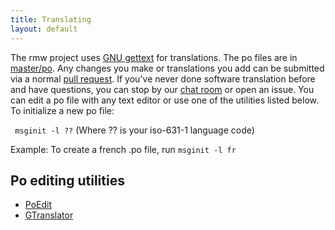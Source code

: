 ```yaml
---
title: Translating
layout: default
---
```


The rmw project uses [GNU
gettext](https://www.gnu.org/software/gettext/manual/html_node/index.html)
for translations. The po files are in
[master/po](https://github.com/theimpossibleastronaut/rmw/tree/master/po).
Any changes you make or translations you add can be submitted via a
normal [pull
request](https://github.com/theimpossibleastronaut/rmw/blob/master/CONTRIBUTING.md#pull-requests).
If you've never done software translation before and have questions,
you can stop by our [chat
room](/index.html#support) or open an
issue. You can edit a po file with any text editor or use one of the utilities listed below. To initialize a new po file:

<code class="w3-codespan">  msginit -l ??</code> (Where ?? is your iso-631-1 language code)

Example: To create a french .po file, run <code class="w3-codespan">msginit -l fr</code>

## Po editing utilities

* [PoEdit](https://poedit.net/)
* [GTranslator](https://wiki.gnome.org/Apps/Gtranslator)
